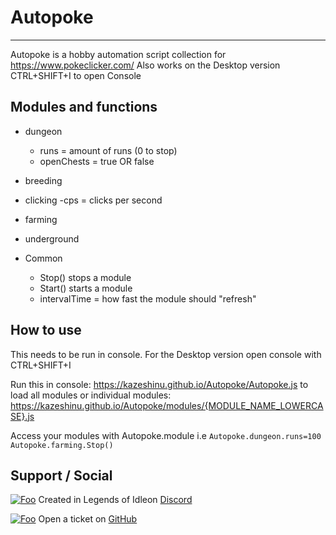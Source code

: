 # Autopoke
------------------

Autopoke is a hobby automation script collection for https://www.pokeclicker.com/
Also works on the Desktop version CTRL+SHIFT+I to open Console

Modules and functions
------------------

- dungeon
	- runs = amount of runs (0 to stop)
	- openChests = true OR false
- breeding
- clicking
	-cps = clicks per second
- farming
- underground

- Common
	- Stop() stops a module
	- Start() starts a module
	- intervalTime = how fast the module should "refresh"

How to use
------------------

This needs to be run in console.
For the Desktop version open console with CTRL+SHIFT+I

Run this in console: https://kazeshinu.github.io/Autopoke/Autopoke.js to load all modules
or individual modules: https://kazeshinu.github.io/Autopoke/modules/{MODULE_NAME_LOWERCASE}.js

Access your modules with Autopoke.module i.e `Autopoke.dungeon.runs=100` `Autopoke.farming.Stop()`

Support / Social
------------------

[![Foo](https://i.imgur.com/XvxEoEE.png)](https://discord.com/invite/idleon) Created in Legends of Idleon [Discord](https://discord.com/invite/idleon "Discord")

[![Foo](https://i.imgur.com/qV0ZkHA.png)](https://github.com/Kazeshinu/Autopoke/issues/new) Open a ticket on [GitHub](https://github.com/Kazeshinu/Autopoke/issues/new "GitHub")